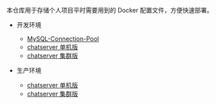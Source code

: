 本仓库用于存储个人项目平时需要用到的 Docker 配置文件，方便快速部署。

- 开发环境
    - [MySQL-Connection-Pool](https://github.com/Corner430/MySQL-Connection-Pool)
    - [chatserver 单机版](https://github.com/Corner430/chatserver-standalone)
    - [chatserver 集群版](https://github.com/Corner430/chatserver)

- 生产环境
    - [chatserver 单机版](https://github.com/Corner430/chatserver)
    - [chatserver 集群版](https://github.com/Corner430/chatserver)
